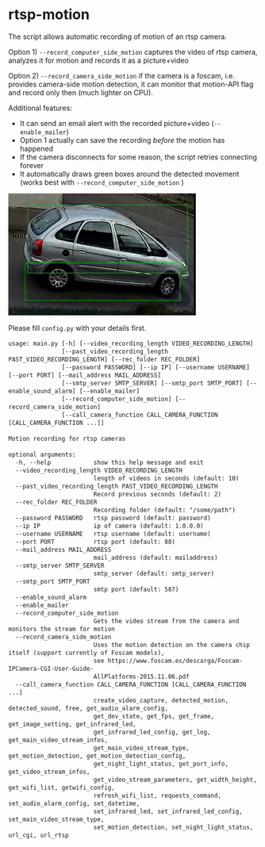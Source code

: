 # rtsp-motion

The script allows automatic recording of motion of an rtsp camera.

Option 1)   `--record_computer_side_motion` captures the video of rtsp camera, analyzes it for motion and records it as a picture+video

Option 2) `--record_camera_side_motion` if the camera is a foscam, i.e. provides camera-side motion detection, it can monitor that motion-API flag and record only then (much lighter on CPU).

Additional features:

* It can send an email alert with the recorded picture+video   (`--enable_mailer`)
* Option 1 actually can save the recording *before* the motion has happened
* If the camera disconnects for some reason, the script retries connecting forever
* It automatically draws green boxes around the detected movement  (works best with `--record_computer_side_motion` )



![](pic.png)

Please fill `config.py`  with your details first. 

```
usage: main.py [-h] [--video_recording_length VIDEO_RECORDING_LENGTH]
               [--past_video_recording_length PAST_VIDEO_RECORDING_LENGTH] [--rec_folder REC_FOLDER]
               [--password PASSWORD] [--ip IP] [--username USERNAME] [--port PORT] [--mail_address MAIL_ADDRESS]
               [--smtp_server SMTP_SERVER] [--smtp_port SMTP_PORT] [--enable_sound_alarm] [--enable_mailer]
               [--record_computer_side_motion] [--record_camera_side_motion]
               [--call_camera_function CALL_CAMERA_FUNCTION [CALL_CAMERA_FUNCTION ...]]

Motion recording for rtsp cameras

optional arguments:
  -h, --help            show this help message and exit
  --video_recording_length VIDEO_RECORDING_LENGTH
                        length of videos in seconds (default: 10)
  --past_video_recording_length PAST_VIDEO_RECORDING_LENGTH
                        Record previous seconds (default: 2)
  --rec_folder REC_FOLDER
                        Recording folder (default: "/some/path")
  --password PASSWORD   rtsp password (default: password)
  --ip IP               ip of camera (default: 1.0.0.0)
  --username USERNAME   rtsp username (default: username)
  --port PORT           rtsp port (default: 88)
  --mail_address MAIL_ADDRESS
                        mail_address (default: mailaddress)
  --smtp_server SMTP_SERVER
                        smtp_server (default: smtp_server)
  --smtp_port SMTP_PORT
                        smtp port (default: 587)
  --enable_sound_alarm
  --enable_mailer
  --record_computer_side_motion
                        Gets the video stream from the camera and monitors the stream for motion
  --record_camera_side_motion
                        Uses the motion detection on the camera chip itself (support currently of Foscam models),
                        see https://www.foscam.es/descarga/Foscam-IPCamera-CGI-User-Guide-
                        AllPlatforms-2015.11.06.pdf
  --call_camera_function CALL_CAMERA_FUNCTION [CALL_CAMERA_FUNCTION ...]
                        create_video_capture, detected_motion, detected_sound, free, get_audio_alarm_config,
                        get_dev_state, get_fps, get_frame, get_image_setting, get_infrared_led,
                        get_infrared_led_config, get_log, get_main_video_stream_infos,
                        get_main_video_stream_type, get_motion_detection, get_motion_detection_config,
                        get_night_light_status, get_port_info, get_video_stream_infos,
                        get_video_stream_parameters, get_width_height, get_wifi_list, getwifi_config,
                        refresh_wifi_list, requests_command, set_audio_alarm_config, set_datetime,
                        set_infrared_led, set_infrared_led_config, set_main_video_stream_type,
                        set_motion_detection, set_night_light_status, url_cgi, url_rtsp
```



